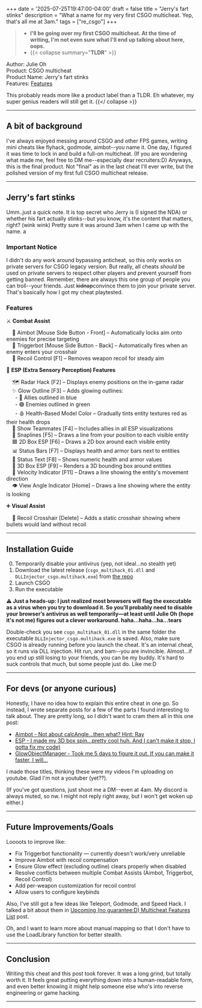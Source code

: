 +++
date = '2025-07-25T19:47:00-04:00'
draft = false
title = "Jerry's fart stinks"
description = "What a name for my very first CSGO multicheat. Yep, that's all me at 3am."
tags = ["re_csgo"]
+++

> - **I'll be going over my first CSGO multicheat. At the time of writing, I'm not even sure what I'll end up talking about here, oops.**
> - {{< collapse summary="**TLDR**" >}}

Author: Julie Oh  
Product: CSGO multicheat  
Product Name: Jerry's fart stinks  
Features: [Features](/16th/posts/jerrysfartstinks/#features)
  
This probably reads more like a product label than a TLDR. Eh whatever, my super genius readers will still get it.
{{</ collapse >}}

---

## A bit of background

I've always enjoyed messing around CSGO and other FPS games, writing mini cheats like flyhack, godmode, aimbot--you name it. One day, I figured it was time to lock in and build a full-on multicheat. (If you are wondering what made me, feel free to DM me--especially dear recruiters:D) Anyways, this is the final product. Not "final" as in the last cheat I'll ever write, but the polished version of my first full CSGO multicheat release.

---

## Jerry's fart stinks

Umm..just a quick note. It is top secret who Jerry is (I signed the NDA) or whether his fart actually stinks--but you know, it's the content that matters, right? (wink wink) Pretty sure it was around 3am when I came up with the name.
a
### Important Notice

I didn't do any work around bypassing anticheat, so this only works on private servers for CSGO legacy version. But really, all cheats *should* be used on private servers to respect other players and prevent yourself from getting banned. Remember, there are always this one group of people you can troll--your friends. Just ~~kidnap~~convince them to join your private server. That's basically how I got my cheat playtested.

<!-- ### Preview
So, what's in this gloriously named package? No need to explain, let's just roll the clip.

<<< video >>> -->

### Features

⚔️ **Combat Assist**

&nbsp;&nbsp;&nbsp;&nbsp;🧠 Aimbot [Mouse Side Button - Front] – Automatically locks aim onto enemies for precise targeting  
&nbsp;&nbsp;&nbsp;&nbsp;🔫 Triggerbot [Mouse Side Button - Back] – Automatically fires when an enemy enters your crosshair  
&nbsp;&nbsp;&nbsp;&nbsp;🎯 Recoil Control [F1] – Removes weapon recoil for steady aim  


🧱 **ESP (Extra Sensory Perception) Features**

&nbsp;&nbsp;&nbsp;&nbsp;🗺️ Radar Hack [F2] – Displays enemy positions on the in-game radar  
&nbsp;&nbsp;&nbsp;&nbsp;✨ Glow Outline [F3] – Adds glowing outlines:  
&nbsp;&nbsp;&nbsp;&nbsp;&nbsp;&nbsp;- 🔵 Allies outlined in blue  
&nbsp;&nbsp;&nbsp;&nbsp;&nbsp;&nbsp;- 🟢 Enemies outlined in green  
&nbsp;&nbsp;&nbsp;&nbsp;&nbsp;&nbsp;- 🩸 Health-Based Model Color – Gradually tints entity textures red as their health drops  
&nbsp;&nbsp;&nbsp;&nbsp;👥 Show Teammates [F4] – Includes allies in all ESP visualizations  
&nbsp;&nbsp;&nbsp;&nbsp;📍 Snaplines [F5] – Draws a line from your position to each visible entity  
&nbsp;&nbsp;&nbsp;&nbsp;🟦 2D Box ESP [F6] – Draws a 2D box around each visible entity  
&nbsp;&nbsp;&nbsp;&nbsp;📊 Status Bars [F7] – Displays health and armor bars next to entities  
&nbsp;&nbsp;&nbsp;&nbsp;🧾 Status Text [F8] – Shows numeric health and armor values  
&nbsp;&nbsp;&nbsp;&nbsp;🧊 3D Box ESP [F9] – Renders a 3D bounding box around entities  
&nbsp;&nbsp;&nbsp;&nbsp;🧭 Velocity Indicator [F11] – Draws a line showing the entity's movement direction  
&nbsp;&nbsp;&nbsp;&nbsp;👁️ View Angle Indicator [Home] – Draws a line showing where the entity is looking

➕ **Visual Assist**

&nbsp;&nbsp;&nbsp;&nbsp;🎯 Recoil Crosshair [Delete] – Adds a static crosshair showing where bullets would land without recoil

---

## Installation Guide

0. Temporarily disable your antivirus (yep, not ideal...no stealth yet)
1. Download the latest release (`csgo_multihack_01.dll` and `DLLInjector_csgo.multihack.exe`) from [the repo](https://github.com/jihyeo2/CSGO-multihack)
2. Launch CSGO
3. Run the executable 


**⚠️ Just a heads-up: I just realized most browsers will flag the executable as a virus when you try to download it. So you’ll probably need to disable your browser’s antivirus as well temporarily—at least until Julie Oh (hope it's not me) figures out a clever workaround. haha...haha...ha...tears**  

Double-check you see `csgo_multihack_01.dll` in the same folder the executable `DLLInjector_csgo.multihack.exe` is saved. Also, make sure CSGO is already running before you launch the cheat. It's an internal cheat, so it runs via DLL injection. Hit run, and bam--you are invincible. Almost...if you end up still losing to your friends, you can be my buddy. It's hard to suck controls that much, but some people just do. Like me:D 

---

## For devs (or anyone curious)

Honestly, I have no idea how to explain this entire cheat in one go. So instead, I wrote separate posts for a few of the parts I found interesting to talk about. They are pretty long, so I didn't want to cram them all in this one post:

- [Aimbot - Not about calcAngle...then what? Hint: Ray](/16th/posts/aimbot)
- [ESP - I made my 3D box spin...pretty cool huh. And I can't make it stop, I gotta fix my code)](/16th/posts/esp)
- [GlowObjectManager - Took me 5 days to figure it out. If you can make it faster, I will...](/16th/posts/glowobjectmanager)

I made those titles, thinking these were my videos I'm uploading on youtube. Glad I'm not a youtuber (yet??).

(If you've got questions, just shoot me a DM--even at 4am. My discord is always muted, so nw. I might not reply right away, but I won't get woken up either.)

---

## Future Improvements/Goals

Loooots to improve like:
- Fix Triggerbot functionality — currently doesn't work/very unreliable
- Improve Aimbot with recoil compensation
- Ensure Glow effect (excluding outline) clears properly when disabled
- Resolve conflicts between multiple Combat Assists (Aimbot, Triggerbot, Recoil Control)
- Add per-weapon customization for recoil control
- Allow users to configure keybinds

Also, I've still got a few ideas like Teleport, Godmode, and Speed Hack. I talked a bit about them in [Upcoming (no guarantee:D) Multicheat Features List](/16th/posts/improvements) post. 

Oh, and I want to learn more about manual mapping so that I don't have to use the LoadLibrary function for better stealth.

---

## Conclusion

Writing this cheat and this post took forever. It was a long grind, but totally worth it. It feels great putting everything down into a human-readable form, and even better knowing it might help someone else who's into reverse engineering or game hacking. 

---